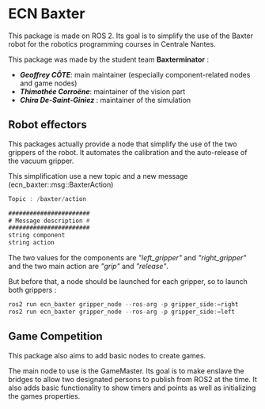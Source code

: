 # ECN Baxter

This package is made on ROS 2. Its goal is to simplify the use of the Baxter robot 
for the robotics programming courses in Centrale Nantes.

This package was made by the student team **Baxterminator** :

- **_Geoffrey CÔTE_**: main maintainer (especially component-related nodes and game nodes)
- **_Thimothée Corroëne_**: maintainer of the vision part
- **_Chira De-Saint-Giniez_** : maintainer of the simulation


## Robot effectors

This packages actually provide a node that simplify the use of the two grippers of 
the robot. It automates the calibration and the auto-release of the vacuum gripper.

This simplification use a new topic and a new message (ecn_baxter::msg::BaxterAction)
```asm
Topic : /baxter/action

#######################
# Message description #
#######################
string component
string action
```

The two values for the components are *"left_gripper"* and *"right_gripper"* and the 
two main action are *"grip"* and *"release"*.

But before that, a node should be launched for each gripper, so to launch both grippers :
```asm
ros2 run ecn_baxter gripper_node --ros-arg -p gripper_side:=right
ros2 run ecn_baxter gripper_node --ros-arg -p gripper_side:=left
```

## Game Competition

This package also aims to add basic nodes to create games.

The main node to use is the GameMaster. Its goal is to make enslave the bridges to allow 
two designated persons to publish from ROS2 at the time. It also adds basic functionality
to show timers and points as well as initializing the games properties.